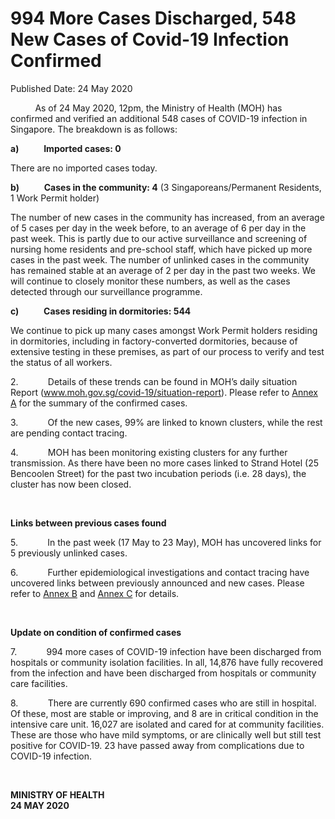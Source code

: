 <html>
    <meta http-equiv="Content-Type" content="text/html; charset=utf-8"/>
    <meta charset="utf-8"/>
    <title>994 More Cases Discharged, 548 New Cases of Covid-19 Infection Confirmed</title>
    <body><h1>994 More Cases Discharged, 548 New Cases of Covid-19 Infection Confirmed</h1>
    <p>Published Date: 24 May 2020</p> <p>&nbsp;&nbsp;&nbsp;&nbsp;&nbsp;&nbsp;&nbsp;&nbsp;&nbsp; As of 24 May 2020, 12pm, the Ministry of Health (MOH) has confirmed and verified an additional 548 cases of COVID-19 infection in Singapore. The breakdown is as follows: </p><p><strong>a)&nbsp;&nbsp;&nbsp;&nbsp;&nbsp;&nbsp;&nbsp;&nbsp;&nbsp;&nbsp;&nbsp; Imported cases: 0</strong></p><p>There are no imported cases today. </p><p><strong>b)&nbsp;&nbsp;&nbsp;&nbsp;&nbsp;&nbsp;&nbsp;&nbsp;&nbsp;&nbsp;&nbsp; Cases in the community: 4</strong> (3 Singaporeans/Permanent Residents, 1 Work Permit holder)</p><p>The number of new cases in the community has increased, from an average of 5 cases per day in the week before, to an average of 6 per day in the past week. This is partly due to our active surveillance and screening of nursing home residents and pre-school staff, which have picked up more cases in the past week. The number of unlinked cases in the community has remained stable at an average of 2 per day in the past two weeks. We will continue to closely monitor these numbers, as well as the cases detected through our surveillance programme.</p><p><strong>c)&nbsp;&nbsp;&nbsp;&nbsp;&nbsp;&nbsp;&nbsp;&nbsp;&nbsp;&nbsp;&nbsp; Cases residing in dormitories: 544</strong></p><p>We continue to pick up many cases amongst Work Permit holders residing in dormitories, including in factory-converted dormitories, because of extensive testing in these premises, as part of our process to verify and test the status of all workers. </p><p>2.&nbsp;&nbsp;&nbsp;&nbsp;&nbsp;&nbsp;&nbsp;&nbsp;&nbsp;&nbsp;&nbsp; Details of these trends can be found in MOH’s daily situation Report (<a title="" href="http://www.moh.gov.sg/covid-19/situation-report" target="_blank" data-saferedirecturl="https://www.google.com/url?q=http://www.moh.gov.sg/covid-19/situation-report&amp;source=gmail&amp;ust=1590417383413000&amp;usg=AFQjCNGuCEthE-xLZQI2NtgUpuWSdnPP9A">www.moh.gov.sg/covid-19/<wbr>situation-report</a>). Please refer to <a title="Annex A" href="/docs/librariesprovider5/pressroom/press-releases/annex-a-24-may.pdf?sfvrsn=f266102a_2">Annex A</a>&nbsp;for the summary of the confirmed cases. </p><p>3.&nbsp;&nbsp;&nbsp;&nbsp;&nbsp;&nbsp;&nbsp;&nbsp;&nbsp;&nbsp;&nbsp; Of the new cases, 99% are linked to known clusters, while the rest are pending contact tracing. </p><p>4.&nbsp;&nbsp;&nbsp;&nbsp;&nbsp;&nbsp;&nbsp;&nbsp;&nbsp;&nbsp;&nbsp; MOH has been monitoring existing clusters for any further transmission. As there have been no more cases linked to Strand Hotel (25 Bencoolen Street) for the past two incubation periods (i.e. 28 days), the cluster has now been closed.</p><p>&nbsp;&nbsp;&nbsp;</p><p><strong>Links between previous cases found</strong></p><p>5.&nbsp;&nbsp;&nbsp;&nbsp;&nbsp;&nbsp;&nbsp;&nbsp;&nbsp;&nbsp;&nbsp; In the past week (17 May to 23 May), MOH has uncovered links for 5 previously unlinked cases. </p><p>6.&nbsp;&nbsp;&nbsp;&nbsp;&nbsp;&nbsp;&nbsp;&nbsp;&nbsp;&nbsp;&nbsp; Further epidemiological investigations and contact tracing have uncovered links between previously announced and new cases. Please refer to <a title="Annex B" href="/docs/librariesprovider5/pressroom/press-releases/annex-b-24-may.pdf?sfvrsn=ceb95b8_2">Annex B</a>&nbsp;and <a title="Annex C" href="/docs/librariesprovider5/pressroom/press-releases/annex-c-24-may.pdf?sfvrsn=cd180540_2">Annex C</a>&nbsp;for details.</p><p>&nbsp;</p><p><strong>Update on condition of confirmed cases</strong></p><p>7.&nbsp;&nbsp;&nbsp;&nbsp;&nbsp;&nbsp;&nbsp;&nbsp;&nbsp;&nbsp;&nbsp; 994 more cases of COVID-19 infection have been discharged from hospitals or community isolation facilities. In all, 14,876 have fully recovered from the infection and have been discharged from hospitals or community care facilities. </p><p>8.&nbsp;&nbsp;&nbsp;&nbsp;&nbsp;&nbsp;&nbsp;&nbsp;&nbsp;&nbsp;&nbsp; There are currently 690 confirmed cases who are still in hospital. Of these, most are stable or improving, and 8 are in critical condition in the intensive care unit. 16,027 are isolated and cared for at community facilities. These are those who have mild symptoms, or are clinically well but still test positive for COVID-19. 23 have passed away from complications due to COVID-19 infection. </p><p>&nbsp;</p><p><strong>MINISTRY OF HEALTH<br>24 MAY 2020</strong></p></body>
</html>